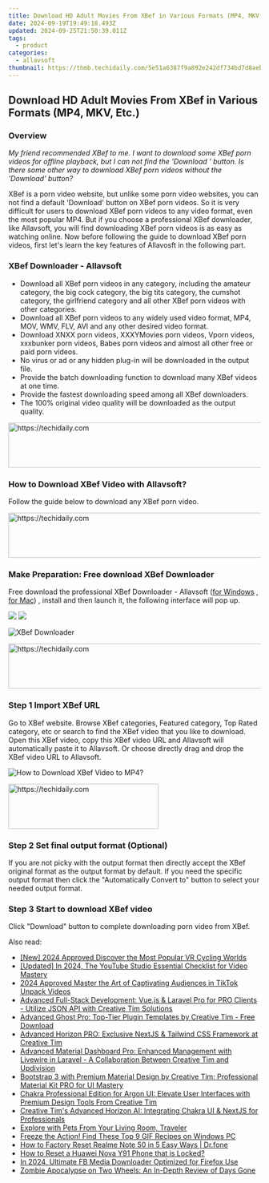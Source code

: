 ```yaml
---
title: Download HD Adult Movies From XBef in Various Formats (MP4, MKV, Etc.)
date: 2024-09-19T19:49:18.493Z
updated: 2024-09-25T21:50:39.011Z
tags:
  - product
categories:
  - allavsoft
thumbnail: https://thmb.techidaily.com/5e51a6387f9a892e242df734bd7d8aebcab09cf3323b4c96e24f50d5adccd843.jpg
---
```


## Download HD Adult Movies From XBef in Various Formats (MP4, MKV, Etc.)

### Overview

_My friend recommended XBef to me. I want to download some XBef porn videos for offline playback, but I can not find the 'Download ' button. Is there some other way to download XBef porn videos without the 'Download' button?_

XBef is a porn video website, but unlike some porn video websites, you can not find a default 'Download' button on XBef porn videos. So it is very difficult for users to download XBef porn videos to any video format, even the most popular MP4\. But if you choose a professional XBef downloader, like Allavsoft, you will find downloading XBef porn videos is as easy as watching online. Now before following the guide to download XBef porn videos, first let's learn the key features of Allavosft in the following part.

### XBef Downloader - Allavsoft

* Download all XBef porn videos in any category, including the amateur category, the big cock category, the big tits category, the cumshot category, the girlfriend category and all other XBef porn videos with other categories.
* Download all XBef porn videos to any widely used video format, MP4, MOV, WMV, FLV, AVI and any other desired video format.
* Download XNXX porn videos, XXXYMovies porn videos, Vporn videos, xxxbunker porn videos, Babes porn videos and almost all other free or paid porn videos.
* No virus or ad or any hidden plug-in will be downloaded in the output file.
* Provide the batch downloading function to download many XBef videos at one time.
* Provide the fastest downloading speed among all XBef downloaders.
* The 100% original video quality will be downloaded as the output quality.

<!-- affiliate ads begin -->
<a href="https://aligracehair.sjv.io/c/5597632/1925570/19272" target="_top" id="1925570">
  <img src="//a.impactradius-go.com/display-ad/19272-1925570" border="0" alt="https://techidaily.com" width="728" height="90"/>
</a>
<img height="0" width="0" src="https://aligracehair.sjv.io/i/5597632/1925570/19272" style="position:absolute;visibility:hidden;" border="0" />
<!-- affiliate ads end -->

### How to Download XBef Video with Allavsoft?

Follow the guide below to download any XBef porn video.

<!-- affiliate ads begin -->
<a href="https://appsumo.8odi.net/c/5597632/2082541/7443" target="_top" id="2082541">
  <img src="//a.impactradius-go.com/display-ad/7443-2082541" border="0" alt="https://techidaily.com" width="728" height="90"/>
</a>
<img height="0" width="0" src="https://appsumo.8odi.net/i/5597632/2082541/7443" style="position:absolute;visibility:hidden;" border="0" />
<!-- affiliate ads end -->

### Make Preparation: Free download XBef Downloader

Free download the professional XBef Downloader - Allavsoft ([for Windows](https://tools.techidaily.com/allavsoft/products/) , [for Mac](https://tools.techidaily.com/allavsoft/products/)) , install and then launch it, the following interface will pop up.

[![](https://www.allavsoft.com/how-to/../images/how-to/free-download-win.jpg)](https://tools.techidaily.com/allavsoft/products/) [![](https://www.allavsoft.com/how-to/../images/how-to/free-download-mac.jpg)](https://tools.techidaily.com/allavsoft/products/)

![XBef Downloader](https://www.allavsoft.com/how-to/../images/allavsoft/screen-shot-600.jpg)

<!-- affiliate ads begin -->
<a href="https://coinrule.sjv.io/c/5597632/1958378/18409" target="_top" id="1958378">
  <img src="//a.impactradius-go.com/display-ad/18409-1958378" border="0" alt="https://techidaily.com" width="728" height="90"/>
</a>
<img height="0" width="0" src="https://coinrule.sjv.io/i/5597632/1958378/18409" style="position:absolute;visibility:hidden;" border="0" />
<!-- affiliate ads end -->

### Step 1 Import XBef URL

Go to XBef website. Browse XBef categories, Featured category, Top Rated category, etc or search to find the XBef video that you like to download. Open this XBef video, copy this XBef video URL and Allavsoft will automatically paste it to Allavsoft. Or choose directly drag and drop the XBef video URL to Allavsoft.

![How to Download XBef Video to MP4?](https://www.allavsoft.com/how-to/../images/how-to/download-rtmp-video/download-rtmp-video.jpg)

<!-- affiliate ads begin -->
<a href="https://aligracehair.sjv.io/c/5597632/1896505/19272" target="_top" id="1896505">
  <img src="//a.impactradius-go.com/display-ad/19272-1896505" border="0" alt="https://techidaily.com" width="300" height="90"/>
</a>
<img height="0" width="0" src="https://aligracehair.sjv.io/i/5597632/1896505/19272" style="position:absolute;visibility:hidden;" border="0" />
<!-- affiliate ads end -->

### Step 2 Set final output format (Optional)

If you are not picky with the output format then directly accept the XBef original format as the output format by default. If you need the specific output format then click the "Automatically Convert to" button to select your needed output format.

### Step 3 Start to download XBef video

Click "Download" button to complete downloading porn video from XBef.

<ins class="adsbygoogle"
     style="display:block"
     data-ad-format="autorelaxed"
     data-ad-client="ca-pub-7571918770474297"
     data-ad-slot="1223367746"></ins>

<ins class="adsbygoogle"
     style="display:block"
     data-ad-client="ca-pub-7571918770474297"
     data-ad-slot="8358498916"
     data-ad-format="auto"
     data-full-width-responsive="true"></ins>

<span class="atpl-alsoreadstyle">Also read:</span>
<div><ul>
<li><a href="https://fox-links.techidaily.com/new-2024-approved-discover-the-most-popular-vr-cycling-worlds/"><u>[New] 2024 Approved Discover the Most Popular VR Cycling Worlds</u></a></li>
<li><a href="https://youtube-web.techidaily.com/ed-in-2024-the-youtube-studio-essential-checklist-for-video-mastery/"><u>[Updated] In 2024, The YouTube Studio Essential Checklist for Video Mastery</u></a></li>
<li><a href="https://extra-skills.techidaily.com/2024-approved-master-the-art-of-captivating-audiences-in-tiktok-unpack-videos/"><u>2024 Approved Master the Art of Captivating Audiences in TikTok Unpack Videos</u></a></li>
<li><a href="https://fox-sys.techidaily.com/advanced-full-stack-development-vuejs-and-laravel-pro-for-pro-clients-utilize-json-api-with-creative-tim-solutions/"><u>Advanced Full-Stack Development: Vue.js & Laravel Pro for PRO Clients - Utilize JSON API with Creative Tim Solutions</u></a></li>
<li><a href="https://fox-sys.techidaily.com/advanced-ghost-pro-top-tier-plugin-templates-by-creative-tim-free-download/"><u>Advanced Ghost Pro: Top-Tier Plugin Templates by Creative Tim - Free Download</u></a></li>
<li><a href="https://fox-sys.techidaily.com/advanced-horizon-pro-exclusive-nextjs-and-tailwind-css-framework-at-creative-tim/"><u>Advanced Horizon PRO: Exclusive NextJS & Tailwind CSS Framework at Creative Tim</u></a></li>
<li><a href="https://fox-sys.techidaily.com/advanced-material-dashboard-pro-enhanced-management-with-livewire-in-laravel-a-collaboration-between-creative-tim-and-updivision/"><u>Advanced Material Dashboard Pro: Enhanced Management with Livewire in Laravel - A Collaboration Between Creative Tim and Updivision</u></a></li>
<li><a href="https://fox-sys.techidaily.com/bootstrap-3-with-premium-material-design-by-creative-tim-professional-material-kit-pro-for-ui-mastery/"><u>Bootstrap 3 with Premium Material Design by Creative Tim: Professional Material Kit PRO for UI Mastery</u></a></li>
<li><a href="https://fox-sys.techidaily.com/chakra-professional-edition-for-argon-ui-elevate-user-interfaces-with-premium-design-tools-from-creative-tim/"><u>Chakra Professional Edition for Argon UI: Elevate User Interfaces with Premium Design Tools From Creative Tim</u></a></li>
<li><a href="https://fox-sys.techidaily.com/creative-tims-advanced-horizon-ai-integrating-chakra-ui-and-nextjs-for-professionals/"><u>Creative Tim's Advanced Horizon AI: Integrating Chakra UI & NextJS for Professionals</u></a></li>
<li><a href="https://buynow-marvelous.techidaily.com/explore-with-pets-from-your-living-room-traveler/"><u>Explore with Pets From Your Living Room, Traveler</u></a></li>
<li><a href="https://remote-screen-capture.techidaily.com/freeze-the-action-find-these-top-9-gif-recipes-on-windows-pc/"><u>Freeze the Action! Find These Top 9 GIF Recipes on Windows PC</u></a></li>
<li><a href="https://techidaily.com/how-to-factory-reset-realme-note-50-in-5-easy-ways-drfone-by-drfone-reset-android-reset-android/"><u>How to Factory Reset Realme Note 50 in 5 Easy Ways | Dr.fone</u></a></li>
<li><a href="https://android-unlock.techidaily.com/how-to-reset-a-huawei-nova-y91-phone-that-is-locked-by-drfone-android/"><u>How to Reset a Huawei Nova Y91 Phone that is Locked?</u></a></li>
<li><a href="https://facebook-clips.techidaily.com/in-2024-ultimate-fb-media-downloader-optimized-for-firefox-use/"><u>In 2024, Ultimate FB Media Downloader Optimized for Firefox Use</u></a></li>
<li><a href="https://buynow-tips.techidaily.com/zombie-apocalypse-on-two-wheels-an-in-depth-review-of-days-gone/"><u>Zombie Apocalypse on Two Wheels: An In-Depth Review of Days Gone</u></a></li>
</ul></div>

